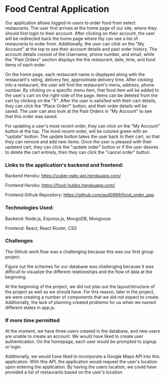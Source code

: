 # Food Central Application 
Our application allows logged-in users to order food from select restaurants. The user first arrives at the home page of our site, where they should first login to their account. After clicking on their account, the user will be redirected back the home page where thy can see a list of restaurants to order from. Additionally, the user can click on the "My Account" at the top to see their account details and past order history. The account details consist of the Username, phone number, and email, while the "Past Orders" section displays the the restaurant, date, time, and food items of each order. 

On the home page, each restaurant name is displayed along with the restaurant's rating, delivery fee, approximate delivery time. After clicking into a restaurant, the user will find the restaurant's menu, address, phone number. By clicking on a specific menu item, that food item will be added to the user's cart on the right-side of the page. Items can be deleted from the cart by clicking on the "X". After the user is satisfied with their cart details, they can click the "Place Order!" button, and their order details will be saved. The user can also look at the Past Orders in "My Account" to see that this order was saved. 

For updating a user's most recent order, they can click on the "My Account" button at the top. The most recent order, will be colored green with an "update" button. The update button takes the user back to their cart, so that they can remove and add new items. Once the user is pleased with their updated cart, they can click the "update order" button or if the user desires to delete the cart entirely, then they can click the "cancel order" button. 

### Links to the application's backend and frontend: 
 Backend Heroku: https://zuber-eats-api.herokuapp.com/

 Frontend Heroku: https://food-hubbs.herokuapp.com/

 Frontend Github Repository: https://github.com/asd0999/food_order_app
 
### Technologies Used: 
Backend: Node.js, Express.js, MongoDB, Mongoose

Frontend: React, React Router, CSS

### Challenges 

The Github work flow was a challenging because this was our first group project. 

Figure out the schemes for our database was challenging because it was difficult to visualize the different relationships and the flow of data at the beginning. 

At the beginning of the project, we did not plan out the layout/structure of the project as well as we should have. For this reason, later in the project, we were creating a number of components that we did not expect to create. Additionally, the lack of planning created problems for us when we named different states in app.js. 

### If more time permitted
At the moment, we have three users created in the database, and new users are unable to create an account. We would have liked to create user authentication. On the homepage, each user would be prompted to signup or login. 

Additionally, we would have liked to incorporate a Google Maps API into this application. With this API, the application would request the user's location upon entering the application. By having the users location, we could have provided a list of restaurants based on the user's location. 












